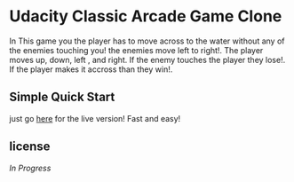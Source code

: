 # Udacity Classic Arcade Game Clone

In This game you the player has to move across to the water without any of the enemies touching you! 
the enemies move left to right!. The player moves up, down, left , and right. If the enemy touches the player they lose!. If the player makes it accross than they win!.


## Simple Quick Start
just go [here](https://avalos010.github.io/Nanodegree-Arcade-Game/) for the live version! Fast and easy!

## license
_In Progress_